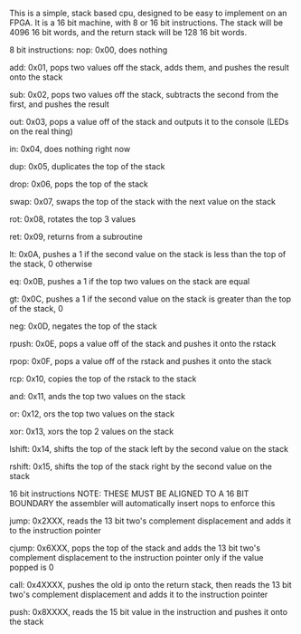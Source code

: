 This is a simple, stack based cpu, designed to be easy to implement on an FPGA.
It is a 16 bit machine, with 8 or 16 bit instructions.
The stack will be 4096 16 bit words, and the return stack will be 128 16 bit words.

8 bit instructions:
nop: 0x00, does nothing

add: 0x01, pops two values off the stack, adds them, and pushes the result onto the stack

sub: 0x02, pops two values off the stack, subtracts the second from the first, and pushes the result

out: 0x03, pops a value off of the stack and outputs it to the console (LEDs on the real thing)

in:  0x04, does nothing right now

dup: 0x05, duplicates the top of the stack

drop: 0x06, pops the top of the stack

swap: 0x07, swaps the top of the stack with the next value on the stack

rot: 0x08, rotates the top 3 values

ret: 0x09, returns from a subroutine

lt: 0x0A, pushes a 1 if the second value on the stack is less than the top of the stack, 0 otherwise

eq: 0x0B, pushes a 1 if the top two values on the stack are equal

gt: 0x0C, pushes a 1 if the second value on the stack is greater than the top of the stack, 0

neg: 0x0D, negates the top of the stack

rpush: 0x0E, pops a value off of the stack and pushes it onto the rstack

rpop: 0x0F, pops a value off of the rstack and pushes it onto the stack

rcp: 0x10, copies the top of the rstack to the stack

and: 0x11, ands the top two values on the stack

or: 0x12, ors the top two values on the stack

xor: 0x13, xors the top 2 values on the stack

lshift: 0x14, shifts the top of the stack left by the second value on the stack

rshift: 0x15, shifts the top of the stack right by the second value on the stack

16 bit instructions
NOTE: THESE MUST BE ALIGNED TO A 16 BIT BOUNDARY
the assembler will automatically insert nops to enforce this

jump: 0x2XXX, reads the 13 bit two's complement displacement and adds it to the instruction pointer

cjump: 0x6XXX, pops the top of the stack and adds the 13 bit two's complement displacement to the instruction pointer only if the value popped is 0

call: 0x4XXXX, pushes the old ip onto the return stack, then reads the 13 bit two's complement displacement and adds it to the instruction pointer

push: 0x8XXXX, reads the 15 bit value in the instruction and pushes it onto the stack
